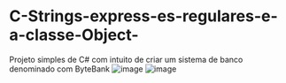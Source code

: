 # C-Strings-express-es-regulares-e-a-classe-Object-
Projeto simples de C# com intuito de criar um sistema de banco denominado com ByteBank
![image](https://user-images.githubusercontent.com/77518236/171881086-a3a2ed4a-8125-49e4-b1b1-5e39611ff29a.png)
![image](https://user-images.githubusercontent.com/77518236/171881121-a506793c-124a-49cc-a95e-a4d5e2208dcb.png)


